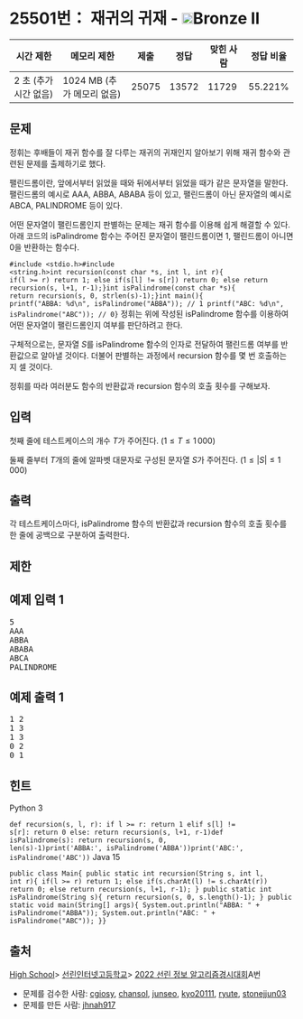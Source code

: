 # 25501번： 재귀의 귀재 - <img src="https://static.solved.ac/tier_small/4.svg" style="height:20px" />Bronze II


| 시간 제한 | 메모리 제한 | 제출 | 정답 | 맞힌 사람 | 정답 비율 |
| --- | --- | --- | --- | --- | --- |
| 2 초 (추가 시간 없음) | 1024 MB (추가 메모리 없음) | 25075 | 13572 | 11729 | 55.221% |


## 문제


정휘는 후배들이 재귀 함수를 잘 다루는 재귀의 귀재인지 알아보기 위해 재귀 함수와 관련된 문제를 출제하기로 했다.

팰린드롬이란, 앞에서부터 읽었을 때와 뒤에서부터 읽었을 때가 같은 문자열을 말한다. 팰린드롬의 예시로 AAA, ABBA, ABABA 등이 있고, 팰린드롬이 아닌 문자열의 예시로 ABCA, PALINDROME 등이 있다.

어떤 문자열이 팰린드롬인지 판별하는 문제는 재귀 함수를 이용해 쉽게 해결할 수 있다. 아래 코드의 isPalindrome 함수는 주어진 문자열이 팰린드롬이면 1, 팰린드롬이 아니면 0을 반환하는 함수다.

<code>#include <stdio.h>#include <string.h></code><code>int recursion(const char *s, int l, int r){    if(l >= r) return 1;    else if(s[l] != s[r]) return 0;    else return recursion(s, l+1, r-1);}</code><code>int isPalindrome(const char *s){    return recursion(s, 0, strlen(s)-1);}</code><code>int main(){    printf("ABBA: %d\n", isPalindrome("ABBA")); // 1    printf("ABC: %d\n", isPalindrome("ABC"));   // 0}</code>
정휘는 위에 작성된 isPalindrome 함수를 이용하여 어떤 문자열이 팰린드롬인지 여부를 판단하려고 한다.

구체적으로는, 문자열 $S$를 isPalindrome 함수의 인자로 전달하여 팰린드롬 여부를 반환값으로 알아낼 것이다. 더불어 판별하는 과정에서 recursion 함수를 몇 번 호출하는지 셀 것이다.

정휘를 따라 여러분도 함수의 반환값과 recursion 함수의 호출 횟수를 구해보자.




## 입력


첫째 줄에 테스트케이스의 개수 $T$가 주어진다. ($1 \leq T \leq 1\,000$)

둘째 줄부터 $T$개의 줄에 알파벳 대문자로 구성된 문자열 $S$가 주어진다. ($1 \leq \vert S\vert \leq 1\,000$)




## 출력


각 테스트케이스마다, isPalindrome 함수의 반환값과 recursion 함수의 호출 횟수를 한 줄에 공백으로 구분하여 출력한다.




## 제한




## 예제 입력 1


<pre>5
AAA
ABBA
ABABA
ABCA
PALINDROME
</pre>


## 예제 출력 1


<pre>1 2
1 3
1 3
0 2
0 1
</pre>




## 힌트


Python 3

<code>def recursion(s, l, r):    if l >= r: return 1    elif s[l] != s[r]: return 0    else: return recursion(s, l+1, r-1)</code><code>def isPalindrome(s):    return recursion(s, 0, len(s)-1)</code><code>print('ABBA:', isPalindrome('ABBA'))print('ABC:', isPalindrome('ABC'))</code>
Java 15

<code>public class Main{    public static int recursion(String s, int l, int r){        if(l >= r) return 1;        else if(s.charAt(l) != s.charAt(r)) return 0;        else return recursion(s, l+1, r-1);    }    public static int isPalindrome(String s){        return recursion(s, 0, s.length()-1);    }    public static void main(String[] args){        System.out.println("ABBA: " + isPalindrome("ABBA"));        System.out.println("ABC: " + isPalindrome("ABC"));    }}</code>




## 출처


[High School](/category/97)> [선린인터넷고등학교](/category/394)> [2022 선린 정보 알고리즘경시대회](/category/detail/3176)A번
- 문제를 검수한 사람: [cgiosy](/user/cgiosy), [chansol](/user/chansol), [junseo](/user/junseo), [kyo20111](/user/kyo20111), [ryute](/user/ryute), [stonejjun03](/user/stonejjun03)
- 문제를 만든 사람: [jhnah917](/user/jhnah917)




